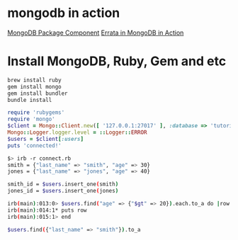 # mongodb in action

[MongoDB Package Component](https://docs.mongodb.com/manual/reference/program)
[Errata in MongoDB in Action](https://forums.manning.com/forums/mongodb-in-action-second-edition;jsessionid=0C08A9920459E550AAE736045DE33976)

# Install MongoDB, Ruby, Gem and etc
```bash
brew install ruby
gem install mongo
gem install bundler
bundle install
```
```ruby - connect.rb
require 'rubygems'
require 'mongo'
$client = Mongo::Client.new([ '127.0.0.1:27017' ], :database => 'tutorial')
Mongo::Logger.logger.level = ::Logger::ERROR
$users = $client[:users]
puts 'connected!'
```
```bash
$> irb -r connect.rb
smith = {"last_name" => "smith", "age" => 30}
jones = {"last_name" => "jones", "age" => 40}

smith_id = $users.insert_one(smith)
jones_id = $users.insert_one(jones)

irb(main):013:0> $users.find("age" => {"$gt" => 20}).each.to_a do |row|
irb(main):014:1* puts row
irb(main):015:1> end

$users.find({"last_name" => "smith"}).to_a
```
